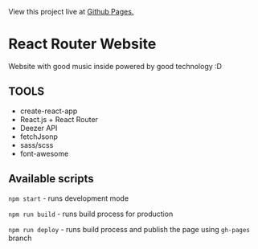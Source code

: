 View this project live at [Github Pages.](https://jarek-janowski.github.io/react-router-web/)

# React Router Website

Website with good music inside powered by good technology :D

## TOOLS

- create-react-app
- React.js + React Router
- Deezer API
- fetchJsonp
- sass/scss
- font-awesome

## Available scripts

`npm start` - runs development mode

`npm run build` - runs build process for production

`npm run deploy` - runs build process and publish the page using `gh-pages` branch
